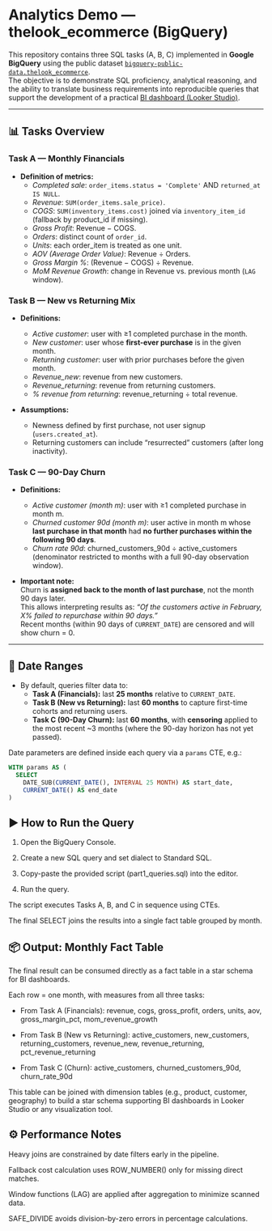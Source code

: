 # Analytics Demo — thelook_ecommerce (BigQuery)

This repository contains three SQL tasks (A, B, C) implemented in **Google BigQuery** using the public dataset [`bigquery-public-data.thelook_ecommerce`](https://console.cloud.google.com/marketplace/product/bigquery-public-data/thelook-ecommerce).  
The objective is to demonstrate SQL proficiency, analytical reasoning, and the ability to translate business requirements into reproducible queries that support the development of a practical [BI dashboard (Looker Studio)](https://lookerstudio.google.com/reporting/477b9fbe-7547-40b6-87a9-15e9d9c2a197).

---

## 📊 Tasks Overview

### Task A — Monthly Financials
- **Definition of metrics:**
  - *Completed sale*: `order_items.status = 'Complete'` AND `returned_at IS NULL`.
  - *Revenue*: `SUM(order_items.sale_price)`.
  - *COGS*: `SUM(inventory_items.cost)` joined via `inventory_item_id` (fallback by product_id if missing).
  - *Gross Profit*: Revenue − COGS.
  - *Orders*: distinct count of `order_id`.
  - *Units*: each order_item is treated as one unit.
  - *AOV (Average Order Value)*: Revenue ÷ Orders.
  - *Gross Margin %*: (Revenue − COGS) ÷ Revenue.
  - *MoM Revenue Growth*: change in Revenue vs. previous month (`LAG` window).

### Task B — New vs Returning Mix
- **Definitions:**
  - *Active customer*: user with ≥1 completed purchase in the month.
  - *New customer*: user whose **first-ever purchase** is in the given month.
  - *Returning customer*: user with prior purchases before the given month.
  - *Revenue_new*: revenue from new customers.
  - *Revenue_returning*: revenue from returning customers.
  - *% revenue from returning*: revenue_returning ÷ total revenue.

- **Assumptions:**
  - Newness defined by first purchase, not user signup (`users.created_at`).
  - Returning customers can include “resurrected” customers (after long inactivity).

### Task C — 90-Day Churn
- **Definitions:**
  - *Active customer (month m)*: user with ≥1 completed purchase in month m.
  - *Churned customer 90d (month m)*: user active in month m whose **last purchase in that month** had **no further purchases within the following 90 days**.
  - *Churn rate 90d*: churned_customers_90d ÷ active_customers (denominator restricted to months with a full 90-day observation window).

- **Important note:**  
  Churn is **assigned back to the month of last purchase**, not the month 90 days later.  
  This allows interpreting results as: *“Of the customers active in February, X% failed to repurchase within 90 days.”*  
  Recent months (within 90 days of `CURRENT_DATE`) are censored and will show churn = 0.

---

## 📅 Date Ranges

- By default, queries filter data to:
  - **Task A (Financials):** last **25 months** relative to `CURRENT_DATE`.
  - **Task B (New vs Returning):** last **60 months** to capture first-time cohorts and returning users.
  - **Task C (90-Day Churn):** last **60 months**, with **censoring** applied to the most recent ~3 months (where the 90-day horizon has not yet passed).

Date parameters are defined inside each query via a `params` CTE, e.g.:

```sql
WITH params AS (
  SELECT
    DATE_SUB(CURRENT_DATE(), INTERVAL 25 MONTH) AS start_date,
    CURRENT_DATE() AS end_date
)
```

## ▶️ How to Run the Query

1. Open the BigQuery Console.

2. Create a new SQL query and set dialect to Standard SQL.

3. Copy-paste the provided script (part1_queries.sql) into the editor.

4. Run the query.

The script executes Tasks A, B, and C in sequence using CTEs.

The final SELECT joins the results into a single fact table grouped by month.

## 📦 Output: Monthly Fact Table

The final result can be consumed directly as a fact table in a star schema for BI dashboards.

Each row = one month, with measures from all three tasks:

* From Task A (Financials): revenue, cogs, gross_profit, orders, units, aov, gross_margin_pct, mom_revenue_growth

* From Task B (New vs Returning): active_customers, new_customers, returning_customers, revenue_new, revenue_returning, pct_revenue_returning

* From Task C (Churn): active_customers, churned_customers_90d, churn_rate_90d

This table can be joined with dimension tables (e.g., product, customer, geography) to build a star schema supporting BI dashboards in Looker Studio or any visualization tool.

## ⚙️ Performance Notes

Heavy joins are constrained by date filters early in the pipeline.

Fallback cost calculation uses ROW_NUMBER() only for missing direct matches.

Window functions (LAG) are applied after aggregation to minimize scanned data.

SAFE_DIVIDE avoids division-by-zero errors in percentage calculations.